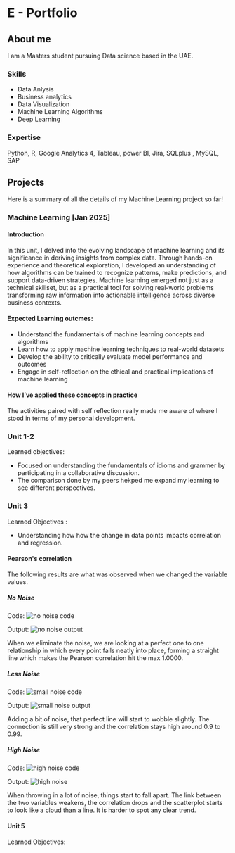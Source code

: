 # E - Portfolio
## About me 
I am a Masters student pursuing Data science based in the UAE.


### Skills 
- Data Anlysis
- Business analytics
- Data Visualization
- Machine Learning Algorithms
- Deep Learning

### Expertise 
Python, R, Google Analytics 4, Tableau, power BI, Jira, SQLplus , MySQL, SAP 

## Projects
Here is a summary of all the details of my Machine Learning project so far!

### Machine Learning [Jan 2025]
#### Introduction 
In this unit, I delved into the evolving landscape of machine learning and its significance in deriving insights from complex data. Through hands-on experience and theoretical exploration, I developed an understanding of how algorithms can be trained to recognize patterns, make predictions, and support data-driven strategies. Machine learning emerged not just as a technical skillset, but as a practical tool for solving real-world problems transforming raw information into actionable intelligence across diverse business contexts.

#### Expected Learning outcmes: 
- Understand the fundamentals of machine learning concepts and algorithms
- Learn how to apply machine learning techniques to real-world datasets
- Develop the ability to critically evaluate model performance and outcomes
- Engage in self-reflection on the ethical and practical implications of machine learning

#### How I’ve applied these concepts in practice

The activities paired with self reflection really made me aware of where I stood in terms of my personal development.

### Unit 1-2 
Learned objectives:
- Focused on understanding the fundamentals of idioms and grammer by participating in a collaborative discussion. 
- The comparison done by my peers hekped me expand my learning to see different perspectives.

### Unit 3 
Learned Objectives : 
- Understanding how how the change in data points impacts correlation and regression.

#### Pearson's correlation 
The following results are what was observed when we changed the variable values.

##### No Noise
Code:
![no noise code](https://github.com/user-attachments/assets/b80760e7-79c5-45b0-baa7-3f6d04250740)

Output:
![no noise output](https://github.com/user-attachments/assets/efff2288-cd23-4c7a-bf41-fb3380cad8fb)


When we eliminate the noise, we are looking at a perfect one to one relationship in which every point falls neatly into place, forming a straight line which makes the Pearson correlation hit the max 1.0000.

##### Less Noise 

Code:
![small noise code](https://github.com/user-attachments/assets/ddee93cf-1a1d-414d-9d9e-94e07b668ea9)

Output:
![small noise output](https://github.com/user-attachments/assets/14ed5904-e4eb-4887-8384-40c18241b420)

Adding a bit of noise, that perfect line will start to wobble slightly. The connection is still very strong and the correlation stays high around 0.9 to 0.99.

##### High Noise 

Code:
![high noise code](https://github.com/user-attachments/assets/5ba60a13-5f94-4fdb-a392-c0e521882eef)

Output:
![high noise](https://github.com/user-attachments/assets/81ca37ce-9bce-46fd-93df-3aea87e6c83a)

When throwing in a lot of noise, things start to fall apart. The link between the two variables weakens, the correlation drops and the scatterplot starts to look like a cloud than a line. It is harder to spot any clear trend.

#### Unit 5 
Learned Objectives: 
